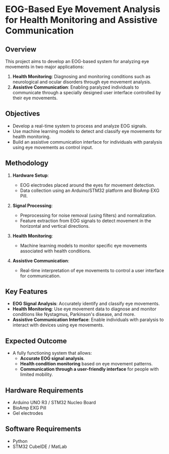 # EOG-Based Eye Movement Analysis for Health Monitoring and Assistive Communication

## Overview
This project aims to develop an EOG-based system for analyzing eye movements in two major applications:
1. **Health Monitoring**: Diagnosing and monitoring conditions such as neurological and ocular disorders through eye movement analysis.
2. **Assistive Communication**: Enabling paralyzed individuals to communicate through a specially designed user interface controlled by their eye movements.

## Objectives
- Develop a real-time system to process and analyze EOG signals.
- Use machine learning models to detect and classify eye movements for health monitoring.
- Build an assistive communication interface for individuals with paralysis using eye movements as control input.

## Methodology
1. **Hardware Setup**: 
    - EOG electrodes placed around the eyes for movement detection.
    - Data collection using an Arduino/STM32 platform and BioAmp EXG Pill.
    
2. **Signal Processing**:
    - Preprocessing for noise removal (using filters) and normalization.
    - Feature extraction from EOG signals to detect movement in the horizontal and vertical directions.
    
3. **Health Monitoring**:
    - Machine learning models to monitor specific eye movements associated with health conditions.
    
4. **Assistive Communication**:
    - Real-time interpretation of eye movements to control a user interface for communication.

## Key Features
- **EOG Signal Analysis**: Accurately identify and classify eye movements.
- **Health Monitoring**: Use eye movement data to diagnose and monitor conditions like Nystagmus, Parkinson's disease, and more.
- **Assistive Communication Interface**: Enable individuals with paralysis to interact with devices using eye movements.

## Expected Outcome
- A fully functioning system that allows:
  - **Accurate EOG signal analysis**.
  - **Health condition monitoring** based on eye movement patterns.
  - **Communication through a user-friendly interface** for people with limited mobility.

## Hardware Requirements
- Arduino UNO R3 / STM32 Nucleo Board
- BioAmp EXG Pill
- Gel electrodes

## Software Requirements
- Python
- STM32 CubeIDE / MatLab
